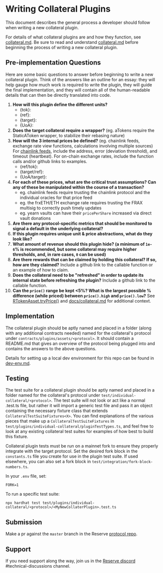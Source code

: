 # Writing Collateral Plugins

This document describes the general process a developer should follow when writing a new collateral plugin.

For details of what collateral plugins are and how they function, see [collateral.md](./collateral.md). Be sure to read and understand [collateral.md](./collateral.md) before beginning the process of writing a new collateral plugin.

## Pre-implementation Questions

Here are some basic questions to answer before beginning to write a new collateral plugin. Think of the answers like an outline for an essay: they will help gauge how much work is required to write the plugin, they will guide the final implementation, and they will contain all of the human-readable details that can then be directly translated into code.

1. **How will this plugin define the different units?**
   - {tok}:
   - {ref}:
   - {target}:
   - {UoA}:
2. **Does the target collateral require a wrapper?** (eg. aTokens require the StaticAToken wrapper, to stabilize their rebasing nature)
3. **How will the 3 internal prices be defined?** (eg. chainlink feeds, exchange rate view functions, calculations involving multiple sources) For [chainlink feeds](https://data.chain.link/ethereum/mainnet), include the address, error (deviation threshold), and timeout (heartbeat). For on-chain exchange rates, include the function calls and/or github links to examples.
   - {ref/tok}:
   - {target/ref}:
   - {UoA/target}:
4. **For each of these prices, what are the critical trust assumptions? Can any of these be manipulated within the course of a transaction?**
   - eg. chainlink feeds require trusting the chainlink protocol and the individual oracles for that price feed
   - eg. the frxETH/ETH exchange rate requires trusting the FRAX multisig to correctly push timely updates
   - eg. yearn vaults can have their `pricePerShare` increased via direct vault donations
5. **Are there any protocol-specific metrics that should be monitored to signal a default in the underlying collateral?**
6. **If this plugin requires unique unit & price abstractions, what do they look like?**
7. **What amount of revenue should this plugin hide? (a minimum of `1e-6`% is recommended, but some collateral may require higher thresholds, and, in rare cases, `0` can be used)**
8. **Are there rewards that can be claimed by holding this collateral? If so, how are they claimed?** Include a github link to the callable function or an example of how to claim.
9. **Does the collateral need to be "refreshed" in order to update its internal state before refreshing the plugin?** Include a github link to the callable function.
10. **Can the `price()` range be kept <5%? What is the largest possible % difference (while priced) between `price().high` and `price().low`?** See [RTokenAsset.tryPrice()](../contracts/plugins/assets/RTokenAsset.sol) and [docs/collateral.md](./collateral.md#price) for additional context.

## Implementation

The collateral plugin should be aptly named and placed in a folder (along with any additional contracts needed) named for the collateral's protocol under `contracts/plugins/assets/<protocol>`. It should contain a README.md that gives an overview of the protocol being plugged into and contains the answers to the above questions.

Details for setting up a local dev environment for this repo can be found in [dev-env.md](./dev-env.md).

## Testing

The test suite for a collateral plugin should be aptly named and placed in a folder named for the collateral's protocol under `test/individual-collateral/<protocol>`. The test suite will not look or act like a normal .test.ts file, but rather it will import a generic test file and pass it an object containing the necessary fixture class that extends `CollateralTestSuiteFixtures<X>`. You can find explanations of the various pieces that make up a `CollateralTestSuiteFixtures` in `test/plugins/individual-collateral/pluginTestTypes.ts`, and feel free to look at any existing collateral test suites for examples of how best to build this fixture.

Collateral plugin tests must be run on a mainnet fork to ensure they properly integrate with the target protocol. Set the desired fork block in the `constants.ts` file you create for use in the plugin test suite. If used elsewhere, you can also set a fork block in `test/integration/fork-block-numbers.ts`.

In your `.env` file, set:

```
FORK=1
```

To run a specific test suite:

```
npx hardhat test test/plugins/individual-collateral/<protocol>/<MyNewCollaterPlugin>.test.ts
```

## Submission

Make a pr against the `master` branch in the Reserve [protocol repo](https://github.com/reserve-protocol/protocol).

## Support

If you need support along the way, join us in the [Reserve discord](https://discord.gg/FYsAUB3m) #technical-discussions channel.
